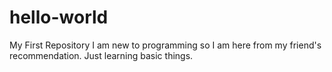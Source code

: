 # hello-world
My First Repository
I am new to programming so I am here from my friend's recommendation.
Just learning basic things.
